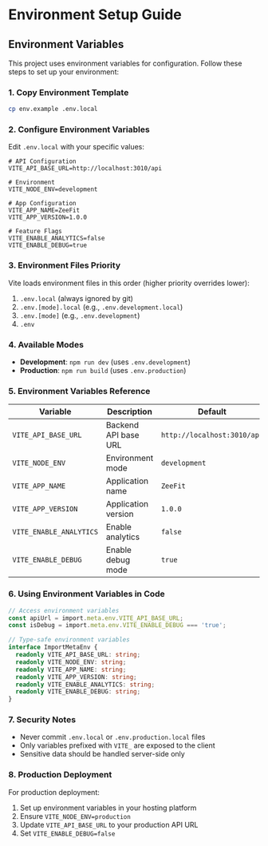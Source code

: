 # Environment Setup Guide

## Environment Variables

This project uses environment variables for configuration. Follow these steps to set up your environment:

### 1. Copy Environment Template

```bash
cp env.example .env.local
```

### 2. Configure Environment Variables

Edit `.env.local` with your specific values:

```env
# API Configuration
VITE_API_BASE_URL=http://localhost:3010/api

# Environment
VITE_NODE_ENV=development

# App Configuration
VITE_APP_NAME=ZeeFit
VITE_APP_VERSION=1.0.0

# Feature Flags
VITE_ENABLE_ANALYTICS=false
VITE_ENABLE_DEBUG=true
```

### 3. Environment Files Priority

Vite loads environment files in this order (higher priority overrides lower):

1. `.env.local` (always ignored by git)
2. `.env.[mode].local` (e.g., `.env.development.local`)
3. `.env.[mode]` (e.g., `.env.development`)
4. `.env`

### 4. Available Modes

- **Development**: `npm run dev` (uses `.env.development`)
- **Production**: `npm run build` (uses `.env.production`)

### 5. Environment Variables Reference

| Variable | Description | Default | Required |
|----------|-------------|---------|----------|
| `VITE_API_BASE_URL` | Backend API base URL | `http://localhost:3010/api` | Yes |
| `VITE_NODE_ENV` | Environment mode | `development` | No |
| `VITE_APP_NAME` | Application name | `ZeeFit` | No |
| `VITE_APP_VERSION` | Application version | `1.0.0` | No |
| `VITE_ENABLE_ANALYTICS` | Enable analytics | `false` | No |
| `VITE_ENABLE_DEBUG` | Enable debug mode | `true` | No |

### 6. Using Environment Variables in Code

```typescript
// Access environment variables
const apiUrl = import.meta.env.VITE_API_BASE_URL;
const isDebug = import.meta.env.VITE_ENABLE_DEBUG === 'true';

// Type-safe environment variables
interface ImportMetaEnv {
  readonly VITE_API_BASE_URL: string;
  readonly VITE_NODE_ENV: string;
  readonly VITE_APP_NAME: string;
  readonly VITE_APP_VERSION: string;
  readonly VITE_ENABLE_ANALYTICS: string;
  readonly VITE_ENABLE_DEBUG: string;
}
```

### 7. Security Notes

- Never commit `.env.local` or `.env.production.local` files
- Only variables prefixed with `VITE_` are exposed to the client
- Sensitive data should be handled server-side only

### 8. Production Deployment

For production deployment:

1. Set up environment variables in your hosting platform
2. Ensure `VITE_NODE_ENV=production`
3. Update `VITE_API_BASE_URL` to your production API URL
4. Set `VITE_ENABLE_DEBUG=false`
